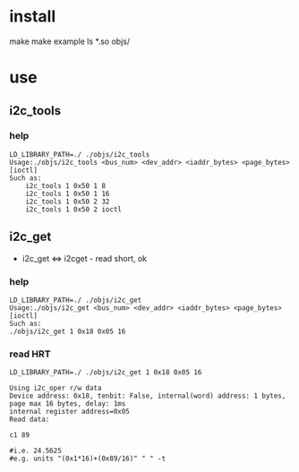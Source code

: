 # install

make
make example
ls *.so objs/

# use

## i2c_tools

### help

~~~ { .bash }
LD_LIBRARY_PATH=./ ./objs/i2c_tools
Usage:./objs/i2c_tools <bus_num> <dev_addr> <iaddr_bytes> <page_bytes> [ioctl]
Such as:
	i2c_tools 1 0x50 1 8
	i2c_tools 1 0x50 1 16
	i2c_tools 1 0x50 2 32
	i2c_tools 1 0x50 2 ioctl
~~~

## i2c_get

- i2c_get <=> i2cget
      - read short, ok

### help

~~~ { .bash }
LD_LIBRARY_PATH=./ ./objs/i2c_get
Usage:./objs/i2c_get <bus_num> <dev_addr> <iaddr_bytes> <page_bytes> [ioctl]
Such as:
./objs/i2c_get 1 0x18 0x05 16
~~~

### read HRT

~~~ { .bash }
LD_LIBRARY_PATH=./ ./objs/i2c_get 1 0x18 0x05 16

Using i2c_oper r/w data
Device address: 0x18, tenbit: False, internal(word) address: 1 bytes, page max 16 bytes, delay: 1ms
internal register address=0x05
Read data:

c1 89 

#i.e. 24.5625
#e.g. units "(0x1*16)+(0x89/16)" " " -t
~~~
